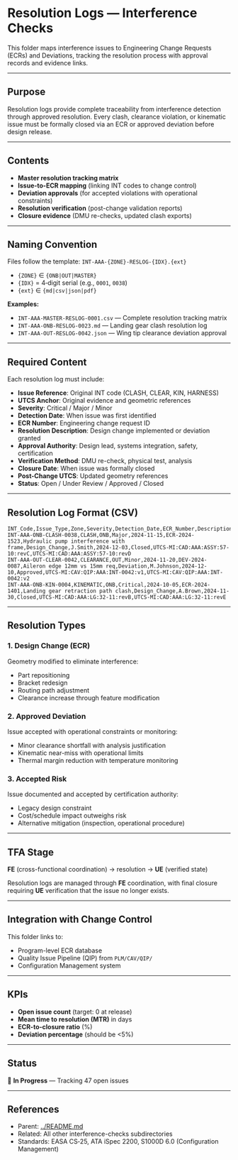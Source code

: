 # Resolution Logs — Interference Checks

This folder maps interference issues to Engineering Change Requests (ECRs) and Deviations, tracking the resolution process with approval records and evidence links.

---

## Purpose

Resolution logs provide complete traceability from interference detection through approved resolution. Every clash, clearance violation, or kinematic issue must be formally closed via an ECR or approved deviation before design release.

---

## Contents

* **Master resolution tracking matrix**
* **Issue-to-ECR mapping** (linking INT codes to change control)
* **Deviation approvals** (for accepted violations with operational constraints)
* **Resolution verification** (post-change validation reports)
* **Closure evidence** (DMU re-checks, updated clash exports)

---

## Naming Convention

Files follow the template: `INT-AAA-{ZONE}-RESLOG-{IDX}.{ext}`

* `{ZONE}` ∈ `{ONB|OUT|MASTER}`
* `{IDX}` = 4‑digit serial (e.g., `0001`, `0038`)
* `{ext}` ∈ `{md|csv|json|pdf}`

**Examples:**
* `INT-AAA-MASTER-RESLOG-0001.csv` — Complete resolution tracking matrix
* `INT-AAA-ONB-RESLOG-0023.md` — Landing gear clash resolution log
* `INT-AAA-OUT-RESLOG-0042.json` — Wing tip clearance deviation approval

---

## Required Content

Each resolution log must include:

* **Issue Reference**: Original INT code (CLASH, CLEAR, KIN, HARNESS)
* **UTCS Anchor**: Original evidence and geometric references
* **Severity**: Critical / Major / Minor
* **Detection Date**: When issue was first identified
* **ECR Number**: Engineering change request ID
* **Resolution Description**: Design change implemented or deviation granted
* **Approval Authority**: Design lead, systems integration, safety, certification
* **Verification Method**: DMU re-check, physical test, analysis
* **Closure Date**: When issue was formally closed
* **Post-Change UTCS**: Updated geometry references
* **Status**: Open / Under Review / Approved / Closed

---

## Resolution Log Format (CSV)

```csv
INT_Code,Issue_Type,Zone,Severity,Detection_Date,ECR_Number,Description,Resolution_Type,Approver,Closure_Date,Status,UTCS_Original,UTCS_Updated
INT-AAA-ONB-CLASH-0038,CLASH,ONB,Major,2024-11-15,ECR-2024-1523,Hydraulic pump interference with frame,Design_Change,J.Smith,2024-12-03,Closed,UTCS-MI:CAD:AAA:ASSY:57-10:revC,UTCS-MI:CAD:AAA:ASSY:57-10:revD
INT-AAA-OUT-CLEAR-0042,CLEARANCE,OUT,Minor,2024-11-20,DEV-2024-0087,Aileron edge 12mm vs 15mm req,Deviation,M.Johnson,2024-12-10,Approved,UTCS-MI:CAV:QIP:AAA:INT-0042:v1,UTCS-MI:CAV:QIP:AAA:INT-0042:v2
INT-AAA-ONB-KIN-0004,KINEMATIC,ONB,Critical,2024-10-05,ECR-2024-1401,Landing gear retraction path clash,Design_Change,A.Brown,2024-11-30,Closed,UTCS-MI:CAD:AAA:LG:32-11:revB,UTCS-MI:CAD:AAA:LG:32-11:revE
```

---

## Resolution Types

### 1. Design Change (ECR)
Geometry modified to eliminate interference:
* Part repositioning
* Bracket redesign
* Routing path adjustment
* Clearance increase through feature modification

### 2. Approved Deviation
Issue accepted with operational constraints or monitoring:
* Minor clearance shortfall with analysis justification
* Kinematic near-miss with operational limits
* Thermal margin reduction with temperature monitoring

### 3. Accepted Risk
Issue documented and accepted by certification authority:
* Legacy design constraint
* Cost/schedule impact outweighs risk
* Alternative mitigation (inspection, operational procedure)

---

## TFA Stage

**FE** (cross-functional coordination) → resolution → **UE** (verified state)

Resolution logs are managed through **FE** coordination, with final closure requiring **UE** verification that the issue no longer exists.

---

## Integration with Change Control

This folder links to:
* Program-level ECR database
* Quality Issue Pipeline (QIP) from `PLM/CAV/QIP/`
* Configuration Management system

---

## KPIs

* **Open issue count** (target: 0 at release)
* **Mean time to resolution (MTR)** in days
* **ECR-to-closure ratio** (%)
* **Deviation percentage** (should be <5%)

---

## Status

🔄 **In Progress** — Tracking 47 open issues

---

## References

* Parent: [../README.md](../README.md)
* Related: All other interference-checks subdirectories
* Standards: EASA CS‑25, ATA iSpec 2200, S1000D 6.0 (Configuration Management)
